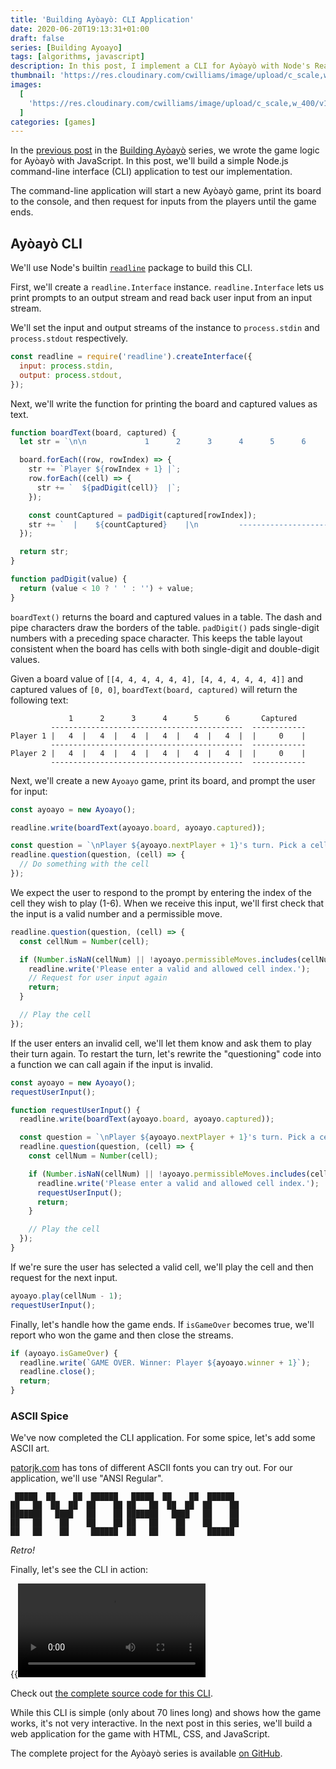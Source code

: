```yaml
---
title: 'Building Ayòayò: CLI Application'
date: 2020-06-20T19:13:31+01:00
draft: false
series: [Building Ayoayo]
tags: [algorithms, javascript]
description: In this post, I implement a CLI for Ayòayò with Node's Readline module.
thumbnail: 'https://res.cloudinary.com/cwilliams/image/upload/c_scale,w_300/v1640476505/Blog/ayoayo-cli.webp'
images:
  [
    'https://res.cloudinary.com/cwilliams/image/upload/c_scale,w_400/v1640476505/Blog/ayoayo-cli.webp',
  ]
categories: [games]
---
```


In the [previous post](/post/building-ayoayo-implementation) in the [Building Ayòayò](/series/building-ayoayo) series, we wrote the game logic for Ayòayò with JavaScript. In this post, we'll build a simple Node.js command-line interface (CLI) application to test our implementation.

The command-line application will start a new Ayòayò game, print its board to the console, and then request for inputs from the players until the game ends.

## Ayòayò CLI

We'll use Node's builtin [`readline`](https://nodejs.org/api/readline.html) package to build this CLI.

First, we'll create a `readline.Interface` instance. `readline.Interface` lets us print prompts to an output stream and read back user input from an input stream.

We'll set the input and output streams of the instance to `process.stdin` and `process.stdout` respectively.

```jsx
const readline = require('readline').createInterface({
  input: process.stdin,
  output: process.stdout,
});
```

Next, we'll write the function for printing the board and captured values as text.

```jsx
function boardText(board, captured) {
  let str = `\n\n             1      2      3      4      5      6       Captured\n         -------------------------------------------  ------------\n`;

  board.forEach((row, rowIndex) => {
    str += `Player ${rowIndex + 1} |`;
    row.forEach((cell) => {
      str += `  ${padDigit(cell)}  |`;
    });

    const countCaptured = padDigit(captured[rowIndex]);
    str += `  |    ${countCaptured}    |\n         -------------------------------------------  ------------\n`;
  });

  return str;
}

function padDigit(value) {
  return (value < 10 ? ' ' : '') + value;
}
```

`boardText()` returns the board and captured values in a table. The dash and pipe characters draw the borders of the table. `padDigit()` pads single-digit numbers with a preceding space character. This keeps the table layout consistent when the board has cells with both single-digit and double-digit values.

Given a board value of `[[4, 4, 4, 4, 4, 4], [4, 4, 4, 4, 4, 4]]` and captured values of `[0, 0]`, `boardText(board, captured)` will return the following text:

```text
             1      2      3      4      5      6       Captured
         -------------------------------------------  ------------
Player 1 |   4  |   4  |   4  |   4  |   4  |   4  |  |     0    |
         -------------------------------------------  ------------
Player 2 |   4  |   4  |   4  |   4  |   4  |   4  |  |     0    |
         -------------------------------------------  ------------
```

Next, we'll create a new `Ayoayo` game, print its board, and prompt the user for input:

```jsx
const ayoayo = new Ayoayo();

readline.write(boardText(ayoayo.board, ayoayo.captured));

const question = `\nPlayer ${ayoayo.nextPlayer + 1}'s turn. Pick a cell: `;
readline.question(question, (cell) => {
  // Do something with the cell
});
```

We expect the user to respond to the prompt by entering the index of the cell they wish to play (1-6). When we receive this input, we'll first check that the input is a valid number and a permissible move.

```jsx
readline.question(question, (cell) => {
  const cellNum = Number(cell);

  if (Number.isNaN(cellNum) || !ayoayo.permissibleMoves.includes(cellNum - 1)) {
    readline.write('Please enter a valid and allowed cell index.');
    // Request for user input again
    return;
  }

  // Play the cell
});
```

If the user enters an invalid cell, we'll let them know and ask them to play their turn again. To restart the turn, let's rewrite the "questioning" code into a function we can call again if the input is invalid.

```jsx
const ayoayo = new Ayoayo();
requestUserInput();

function requestUserInput() {
  readline.write(boardText(ayoayo.board, ayoayo.captured));

  const question = `\nPlayer ${ayoayo.nextPlayer + 1}'s turn. Pick a cell: `;
  readline.question(question, (cell) => {
    const cellNum = Number(cell);

    if (Number.isNaN(cellNum) || !ayoayo.permissibleMoves.includes(cellNum - 1)) {
      readline.write('Please enter a valid and allowed cell index.');
      requestUserInput();
      return;
    }

    // Play the cell
  });
}
```

If we're sure the user has selected a valid cell, we'll play the cell and then request for the next input.

```jsx
ayoayo.play(cellNum - 1);
requestUserInput();
```

Finally, let's handle how the game ends. If `isGameOver` becomes true, we'll report who won the game and then close the streams.

```jsx
if (ayoayo.isGameOver) {
  readline.write(`GAME OVER. Winner: Player ${ayoayo.winner + 1}`);
  readline.close();
  return;
}
```

### ASCII Spice

We've now completed the CLI application. For some spice, let's add some ASCII art.

[patorjk.com](http://patorjk.com/software/taag) has tons of different ASCII fonts you can try out. For our application, we'll use "ANSI Regular".

```text
 █████  ██    ██  ██████   █████  ██    ██  ██████
██   ██  ██  ██  ██    ██ ██   ██  ██  ██  ██    ██
███████   ████   ██    ██ ███████   ████   ██    ██
██   ██    ██    ██    ██ ██   ██    ██    ██    ██
██   ██    ██     ██████  ██   ██    ██     ██████
```

_Retro!_

Finally, let's see the CLI in action:

{{<video src="https://res.cloudinary.com/cwilliams/image/upload/v1592592544/ayoayo-cli.mp4" title="Demo of Ayòayò CLI">}}

Check out [the complete source code for this CLI](/code/the-source-code-of-the-ayoayo-cli-application).

While this CLI is simple (only about 70 lines long) and shows how the game works, it's not very interactive. In the next post in this series, we'll build a web application for the game with HTML, CSS, and JavaScript.

The complete project for the Ayòayò series is available [on GitHub](https://github.com/chidiwilliams/ayoayo/).
